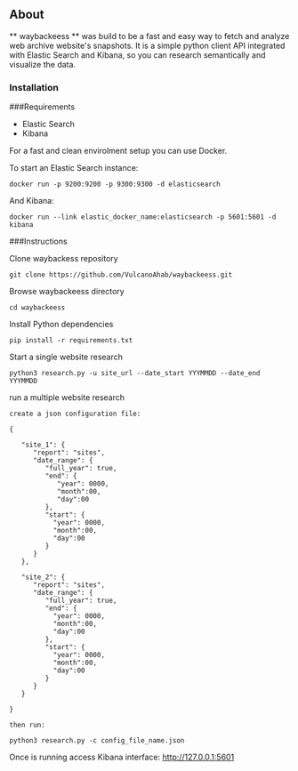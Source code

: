 ## About

** waybackeess ** was build to be a fast and easy way to fetch and analyze web archive website's snapshots. It is a simple python client API integrated with Elastic Search and Kibana, so you can research semantically and visualize the data.


### Installation

###Requirements
 - Elastic Search
 - Kibana

For a fast and clean envirolment setup you can use Docker.

To start an Elastic Search instance:
```
docker run -p 9200:9200 -p 9300:9300 -d elasticsearch
```

And Kibana:
```
docker run --link elastic_docker_name:elasticsearch -p 5601:5601 -d kibana
```

###Instructions

Clone waybackess repository
```
git clone https://github.com/VulcanoAhab/waybackeess.git
```

Browse waybackeess directory
```
cd waybackeess
```

Install Python dependencies
```
pip install -r requirements.txt
```

Start a single website research
```
python3 research.py -u site_url --date_start YYYMMDD --date_end YYYMMDD
```

run a multiple website research
```
create a json configuration file:

{

   "site_1": {
      "report": "sites",
      "date_range": {
         "full_year": true,
         "end": {
            "year": 0000,
            "month":00,
            "day":00
         },
         "start": {
           "year": 0000,
           "month":00,
           "day":00
         }
      }
   },

   "site_2": {
      "report": "sites",
      "date_range": {
         "full_year": true,
         "end": {
           "year": 0000,
           "month":00,
           "day":00
         },
         "start": {
           "year": 0000,
           "month":00,
           "day":00
         }
      }
   }

}

then run:

python3 research.py -c config_file_name.json

```

Once is running access Kibana interface:
http://127.0.0.1:5601
